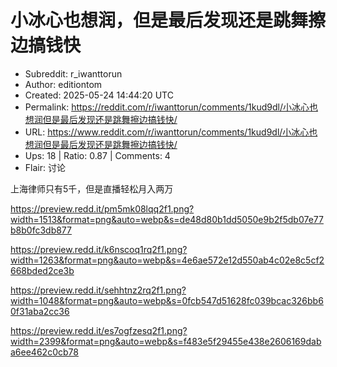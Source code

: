 # 小冰心也想润，但是最后发现还是跳舞擦边搞钱快

- Subreddit: r_iwanttorun
- Author: editiontom
- Created: 2025-05-24 14:44:20 UTC
- Permalink: https://reddit.com/r/iwanttorun/comments/1kud9dl/小冰心也想润但是最后发现还是跳舞擦边搞钱快/
- URL: https://www.reddit.com/r/iwanttorun/comments/1kud9dl/小冰心也想润但是最后发现还是跳舞擦边搞钱快/
- Ups: 18 | Ratio: 0.87 | Comments: 4
- Flair: 讨论


上海律师只有5千，但是直播轻松月入两万

<https://preview.redd.it/pm5mk08lqq2f1.png?width=1513&format=png&auto=webp&s=de48d80b1dd5050e9b2f5db07e77b8b0fc3db877>

<https://preview.redd.it/k6nscoq1rq2f1.png?width=1263&format=png&auto=webp&s=4e6ae572e12d550ab4c02e8c5cf2668bded2ce3b>

<https://preview.redd.it/sehhtnz2rq2f1.png?width=1048&format=png&auto=webp&s=0fcb547d51628fc039bcac326bb60f31aba2cc36>

<https://preview.redd.it/es7ogfzesq2f1.png?width=2399&format=png&auto=webp&s=f483e5f29455e438e2606169daba6ee462c0cb78>

